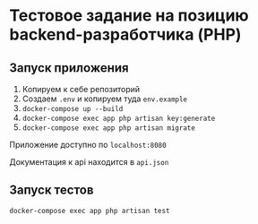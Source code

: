 # Тестовое задание на позицию backend-разработчика (PHP)

## Запуск приложения

1. Копируем к себе репозиторий
2. Создаем ```.env``` и копируем туда ```env.example```
3. ``docker-compose up --build``
4. ``docker-compose exec app php artisan key:generate``
5. ``docker-compose exec app php artisan migrate``

Приложение доступно по `localhost:8080`

Документация к api находится в ```api.json```

## Запуск тестов

``docker-compose exec app php artisan test``

